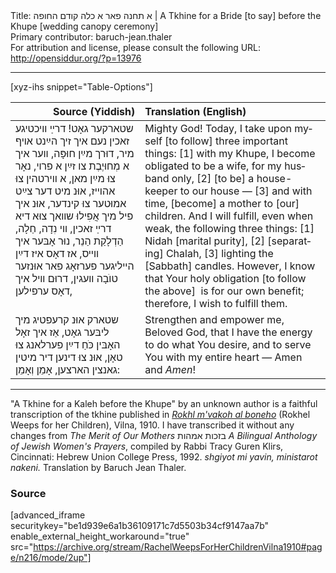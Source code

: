 <html>
<head></head>
<body>
Title: א תחנה פאר א כלה קודם החופה | A Tkhine for a Bride [to say] before the Khupe [wedding canopy ceremony]<br />
Primary contributor: baruch-jean.thaler<br />
For attribution and license, please consult the following URL: <a href="http://opensiddur.org/?p=13976">http://opensiddur.org/?p=13976</a>
<p />
<hr />

[xyz-ihs snippet="Table-Options"]<table style="margin-left: auto; margin-right: auto;" class="draggable">
<thead><tr><th id="x" style="text-align: right;">Source (Yiddish)</th><th style="text-align: left;">Translation (English)</th></tr></thead>
<tbody>
<tr><td style="vertical-align:top;">
<div class="yiddish" lang="yi">
שטארקער גאָט! 
דרײַ װיכטיגע זאכין נעם איך זיך הײַנט אױף מיר, 
דוּרך מײַן חוּפָּה, װער איך א מְחוּיֶבֶת צו זײַן א פרױ, נאָר צוּ מײַן מאן, 
א װירטהין צוּ אהוײז, 
אוּנ מיט דער צײַט אמוּטער צוּ קינדער, 
אוּנ איך פיל מיך אֲפִילוּ שװאך צוּא דיא דרײַ זאכין, 
װי נִדָה, 
חַלָה, 
הַדְלָקַת הַנֵר, 
נוּר אָבּער איך װײס, אז דאָס איז דײַן הײליגער פערזאָג 
פאר אוּנזער טוֺבָה װעגין, 
דרוּם װיל איך דאָס ערפילען, 
</span></div></td>

<td style="vertical-align:top;"><div class="english" lang="en">
Mighty God! 
Today, I take upon myself [to follow] three important things: 
[1] with my Khupe, I become obligated to be a wife, for my husband only, 
[2] [to be] a house-keeper to our house — 
[3] and with time, [become] a mother to [our] children. 
And I will fulfill, even when weak, the following three things: 
[1] Nidah [marital purity], 
[2] [separating] Chalah, 
[3] lighting the [Sabbath] candles. 
However, I know that Your holy obligation [to follow the above]&nbsp;
is for our own benefit; 
therefore, I wish to fulfill them. 
</div></td></tr>


<tr><td style="vertical-align:top;">
<div class="yiddish" lang="yi">
שטארק אוּנ קרעפטיג מיך ליבּער גאָט, 
אַז איך זאָל האָבּין כֹּחַ דײַן פערלאנג צוּ טאָן, 
אוּנ צוּ דינען דיר מיטין גאנצין הארצען, 
אָמֵן וְאָמֵן:
</span></div></td>

<td style="vertical-align:top;"><div class="english" lang="en">
Strengthen and empower me, 
Beloved God, that I have the energy to do what You desire, 
and to serve You with my entire heart — 
Amen and <em>Amen</em>!
</div></td>
</tr>
</tbody></table>

<hr />
"A Tkhine for a Kaleh before the Khupe" by an unknown author is a faithful transcription of the tkhine published in <em><a href="https://opensiddur.org/compilations/rabbinic-prayer/seder-tkhines/rokhl-mvako-al-boneho-a-nayye-shas-tekhine-vilna-1910/">Rokhl m'vakoh al boneho</a></em> (Rokhel Weeps for her Children), Vilna, 1910. I have transcribed it without any changes from <em>The Merit of Our Mothers</em> בזכות אמהות <em>A Bilingual Anthology of Jewish Women's Prayers</em>, compiled by Rabbi Tracy Guren Klirs, Cincinnati: Hebrew Union College Press, 1992. <em>shgiyot mi yavin, ministarot nakeni.</em> Translation by Baruch Jean Thaler.

<h3>Source</h3>

[advanced_iframe securitykey="be1d939e6a1b36109171c7d5503b34cf9147aa7b" enable_external_height_workaround="true" src="https://archive.org/stream/RachelWeepsForHerChildrenVilna1910#page/n216/mode/2up"]


</body>
</html>